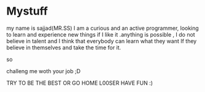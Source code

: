# Mystuff
my name is sajjad(MR.SS)
I am a curious and an active programmer, looking to
learn and experience new things if I like it .anything is
possible , I do not believe in talent and I think that
everybody can learn what they want If they believe in
themselves and take the time for it.

so


challeng me woth your job ;D






TRY TO BE THE BEST OR GO HOME L00SER
HAVE FUN :)
